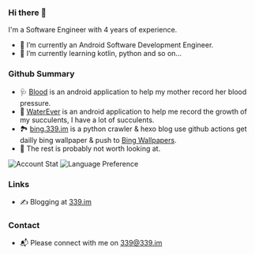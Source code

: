 ### Hi there 👋

I'm a Software Engineer with 4 years of experience.
- 🔭 I’m currently an Android Software Development Engineer.
- 🌱 I’m currently learning kotlin, python and so on...

### Github Summary

- 🩺 [Blood](https://github.com/WangZhiYao/Blood) is an android application to help my mother record her blood pressure.
- 🌸 [WaterEver](https://github.com/WangZhiYao/WaterEver) is an android application to help me record the growth of my succulents, I have a lot of succulents.
- 🏞 [bing.339.im](https://github.com/WangZhiYao/bing.339.im) is a python crawler & hexo blog use github actions get dailly bing wallpaper & push to [Bing Wallpapers](https://bing.339.im).
- 🙈 The rest is probably not worth looking at.

![Account Stat](https://gh-stat.vercel.app/api?username=wangzhiyao&count_private=true&show_icons=true&hide_title=true&theme=graywhite&cache_seconds=1800)
![Language Preference](https://gh-stat.vercel.app/api/top-langs/?username=wangzhiyao&count_private=true&langs_count=2&theme=graywhite&hide=css,html,cmake&cache_seconds=1800)

### Links

- ✍️ Blogging at [339.im](https://339.im/?utm_source=github&utm_medium=profile&utm_campaign=link)

### Contact

- 📬 Please connect with me on [339@339.im](mailto://339@339.im)

